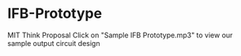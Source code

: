 # IFB-Prototype
MIT Think Proposal
Click on "Sample IFB Prototype.mp3" to view our sample output circuit design

